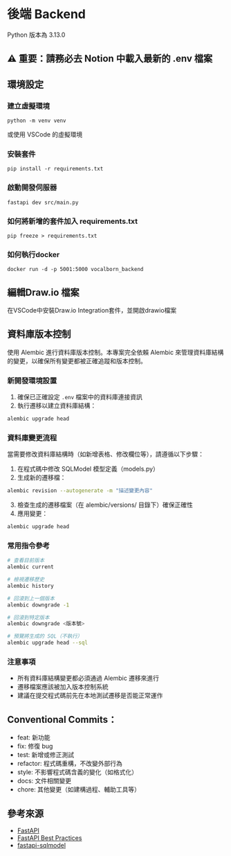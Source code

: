 # 後端 Backend
Python 版本為 3.13.0
## ⚠️ 重要：請務必去 Notion 中載入最新的 .env 檔案

## 環境設定
### 建立虛擬環境
```
python -m venv venv
```
或使用 VSCode 的虛擬環境
### 安裝套件
```
pip install -r requirements.txt
```
### 啟動開發伺服器
```
fastapi dev src/main.py
```
### 如何將新增的套件加入 requirements.txt
```
pip freeze > requirements.txt
```
### 如何執行docker
```
docker run -d -p 5001:5000 vocalborn_backend
```
## 編輯Draw.io 檔案
在VSCode中安裝Draw.io Integration套件，並開啟drawio檔案

## 資料庫版本控制
使用 Alembic 進行資料庫版本控制。本專案完全依賴 Alembic 來管理資料庫結構的變更，以確保所有變更都被正確追蹤和版本控制。

### 新開發環境設置
1. 確保已正確設定 `.env` 檔案中的資料庫連接資訊
2. 執行遷移以建立資料庫結構：
```bash
alembic upgrade head
```

### 資料庫變更流程
當需要修改資料庫結構時（如新增表格、修改欄位等），請遵循以下步驟：

1. 在程式碼中修改 SQLModel 模型定義（models.py）
2. 生成新的遷移檔：
```bash
alembic revision --autogenerate -m "描述變更內容"
```
3. 檢查生成的遷移檔案（在 alembic/versions/ 目錄下）確保正確性
4. 應用變更：
```bash
alembic upgrade head
```

### 常用指令參考
```bash
# 查看目前版本
alembic current

# 檢視遷移歷史
alembic history

# 回滾到上一個版本
alembic downgrade -1

# 回滾到特定版本
alembic downgrade <版本號>

# 預覽將生成的 SQL（不執行）
alembic upgrade head --sql
```

### 注意事項
- 所有資料庫結構變更都必須通過 Alembic 遷移來進行
- 遷移檔案應該被加入版本控制系統
- 建議在提交程式碼前先在本地測試遷移是否能正常運作

## Conventional Commits：
- feat: 新功能
- fix: 修復 bug
- test: 新增或修正測試
- refactor: 程式碼重構，不改變外部行為
- style: 不影響程式碼含義的變化（如格式化）
- docs: 文件相關變更
- chore: 其他變更（如建構過程、輔助工具等）
## 參考來源
- [FastAPI](https://fastapi.tiangolo.com/)
- [FastAPI Best Practices](https://github.com/zhanymkanov/fastapi-best-practices)
- [fastapi-sqlmodel](https://github.com/anthonycepeda/fastapi-sqlmodel)
